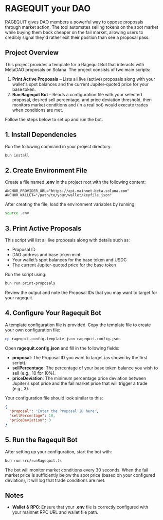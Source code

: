 # RAGEQUIT your DAO

RAGEQUIT gives DAO members a powerful way to oppose proposals through market action. The tool automates selling tokens on the spot market while buying them back cheaper on the fail market, allowing users to credibly signal they'd rather exit their position than see a proposal pass.

## Project Overview

This project provides a template for a Ragequit Bot that interacts with MetaDAO proposals on Solana. The project consists of two main scripts:

1. **Print Active Proposals** – Lists all live (active) proposals along with your wallet's spot balances and the current Jupiter-quoted price for your base token.
2. **Run Ragequit Bot** – Reads a configuration file with your selected proposal, desired sell percentage, and price deviation threshold, then monitors market conditions and (in a real bot) would execute trades when conditions are met.

Follow the steps below to set up and run the bot.

## 1. Install Dependencies

Run the following command in your project directory:

```bash
bun install
```

## 2. Create Environment File

Create a file named **.env** in the project root with the following content:

```env
ANCHOR_PROVIDER_URL="https://api.mainnet-beta.solana.com"
ANCHOR_WALLET="/path/to/your/wallet/keyfile.json"
```

After creating the file, load the environment variables by running:

```bash
source .env
```

## 3. Print Active Proposals

This script will list all live proposals along with details such as:

- Proposal ID
- DAO address and base token mint
- Your wallet’s spot balances for the base token and USDC
- The current Jupiter-quoted price for the base token

Run the script using:

```bash
bun run print-proposals
```

Review the output and note the Proposal IDs that you may want to target for your ragequit.

## 4. Configure Your Ragequit Bot

A template configuration file is provided. Copy the template file to create your own configuration file:

```bash
cp ragequit.config.template.json ragequit.config.json
```

Open **ragequit.config.json** and fill in the following fields:

- **proposal**: The Proposal ID you want to target (as shown by the first script).
- **sellPercentage**: The percentage of your base token balance you wish to sell (e.g., 10 for 10%).
- **priceDeviation**: The minimum percentage price deviation between Jupiter’s spot price and the fail market price that will trigger a trade (e.g., 3).

Your configuration file should look similar to this:

```json
{
  "proposal": "Enter the Proposal ID here",
  "sellPercentage": 10,
  "priceDeviation": 3
}
```

## 5. Run the Ragequit Bot

After setting up your configuration, start the bot with:

```bash
bun run src/runRagequit.ts
```

The bot will monitor market conditions every 30 seconds. When the fail market price is sufficiently below the spot price (based on your configured deviation), it will log that trade conditions are met.

## Notes

- **Wallet & RPC**: Ensure that your **.env** file is correctly configured with your mainnet RPC URL and wallet file path.
